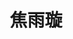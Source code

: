---
title: "焦雨璇" # 姓名
position: "硕士" # 写硕士或博士
contact: "jiaoyuxuan@mail.nankai.edu.cn" # 邮箱
description: "悬吊微低重力模拟系统随动控制" # 研究课题
photo: "/url_test/student/jiaoyuxuan/photo.jpg" # 把wanghai改成自己名字的拼音
place: 12
item:
- 河北工业大学学士 # 改成自己的最高学位
---